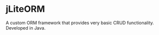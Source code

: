 # jLiteORM

A custom ORM framework that provides very basic CRUD functionality. Developed in Java. 


